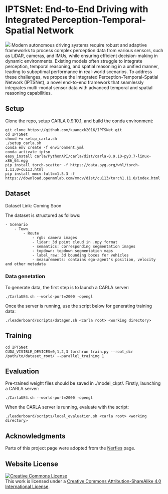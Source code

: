 # IPTSNet: End-to-End Driving with Integrated Perception-Temporal-Spatial Network
<img src="static/images/test1.gif">
Modern autonomous driving systems require robust and adaptive frameworks to process complex perception data from various sensors, such as LiDAR, cameras, and IMUs, while ensuring efficient decision-making in dynamic environments. Existing models often struggle to integrate perception, temporal reasoning, and spatial reasoning in a unified manner, leading to suboptimal performance in real-world scenarios. To address these challenges, we propose the Integrated Perception-Temporal-Spatial Network (IPTSNet), a novel end-to-end framework that seamlessly integrates multi-modal sensor data with advanced temporal and spatial reasoning capabilities.

## Setup
Clone the repo, setup CARLA 0.9.10.1, and build the conda environment:
```Shell
git clone https://github.com/kuangxk2016/IPTSNet.git
cd IPTSNet
chmod +x setup_carla.sh
./setup_carla.sh
conda env create -f environment.yml
conda activate iptsn
easy_install carla/PythonAPI/carla/dist/carla-0.9.10-py3.7-linux-x86_64.egg
pip install torch-scatter -f https://data.pyg.org/whl/torch-1.11.0+cu113.html
pip install mmcv-full==1.5.3 -f https://download.openmmlab.com/mmcv/dist/cu113/torch1.11.0/index.html
```

## Dataset
Dataset Link:  Coming Soon

The dataset is structured as follows:
```
- Scenario
    - Town
        - Route
            - rgb: camera images
            - lidar: 3d point cloud in .npy format
            - semantics: corresponding segmentation images
            - topdown: topdown segmentation maps
            - label_raw: 3d bounding boxes for vehicles
            - measurements: contains ego-agent's position, velocity and other metadata
```

### Data genetation
To generate data, the first step is to launch a CARLA server:
```Shell
./CarlaUE4.sh --world-port=2000 -opengl
```
Once the server is running, use the script below for generating training data:
```Shell
./leaderboard/scripts/datagen.sh <carla root> <working directory>
```

## Training
```Shell
cd IPTSNet
CUDA_VISIBLE_DEVICES=0,1,2,3 torchrun train.py --root_dir /path/to/dataset_root/ --parallel_training 1
```

## Evaluation
Pre-trained weight files should be saved in ./model_ckpt/.
Firstly, launching a CARLA server:
```Shell
./CarlaUE4.sh --world-port=2000 -opengl
```
When the CARLA server is running, evaluate with the script:
```Shell
./leaderboard/scripts/local_evaluation.sh <carla root> <working directory>
```

## Acknowledgments
Parts of this project page were adopted from the [Nerfies](https://nerfies.github.io/) page.

## Website License
<a rel="license" href="http://creativecommons.org/licenses/by-sa/4.0/"><img alt="Creative Commons License" style="border-width:0" src="https://i.creativecommons.org/l/by-sa/4.0/88x31.png" /></a><br />This work is licensed under a <a rel="license" href="http://creativecommons.org/licenses/by-sa/4.0/">Creative Commons Attribution-ShareAlike 4.0 International License</a>.
